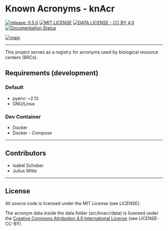 # Known Acronyms - knAcr

[![release: 0.5.0](https://img.shields.io/badge/rel-0.5.0-blue.svg?style=flat-square)](https://github.com/StrainInfo/knAcr)
[![MIT LICENSE](https://img.shields.io/badge/License-MIT-brightgreen.svg?style=flat-square)](https://choosealicense.com/licenses/mit/)
[![DATA LICENSE - CC BY 4.0](https://img.shields.io/badge/Data%20License-CC%20BY%204.0-brightgreen.svg?style=flat-square)](http://creativecommons.org/licenses/by/4.0/)
[![Documentation Status](https://img.shields.io/badge/docs-GitHub-blue.svg?style=flat-square)](https://StrainInfo.github.io/knAcr/)


[![main](https://github.com/StrainInfo/knAcr/actions/workflows/main.yml/badge.svg?branch=main)](https://github.com/StrainInfo/knAcr/actions/workflows/main.yml)

---

This project serves as a registry for acronyms used by biological resource centers (BRCs).

## Requirements (development)

### Default

-   pyenv: ~2.13
-   GNU/Linux

### Dev Container

-   Docker
-   Docker - Compose

---

## Contributors

- Isabel Schober
- Julius Witte

---

## License

All source code is licensed under the MIT License (see LICENSE).

The acronym data inside the data folder (src/knacr/data) is licensed under the [Creative Commons Attribution 4.0 International License](http://creativecommons.org/licenses/by/4.0/) (see LICENSE-CC-BY).

